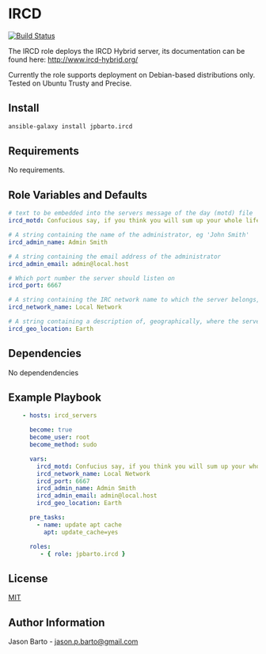 IRCD
=========

[![Build Status](https://travis-ci.org/jpbarto/ansible-ircd.svg?branch=master)](https://travis-ci.org/jpbarto/ansible-ircd)

The IRCD role deploys the IRCD Hybrid server, its documentation can be found here: http://www.ircd-hybrid.org/

Currently the role supports deployment on Debian-based distributions only. Tested on Ubuntu Trusty and Precise.

Install
-------

```sh
ansible-galaxy install jpbarto.ircd
```

Requirements
------------

No requirements.

Role Variables and Defaults
---------------------------

```yaml
# text to be embedded into the servers message of the day (motd) file
ircd_motd: Confucious say, if you think you will sum up your whole life on this little bit of paper, you are crazy

# A string containing the name of the administrator, eg 'John Smith'
ircd_admin_name: Admin Smith

# A string containing the email address of the administrator
ircd_admin_email: admin@local.host

# Which port number the server should listen on
ircd_port: 6667

# A string containing the IRC network name to which the server belongs, eg 'Interlinks IRC'
ircd_network_name: Local Network

# A string containing a description of, geographically, where the server resides, eg 'San Francisco, California, USA'
ircd_geo_location: Earth
```

Dependencies
------------

No dependendencies

Example Playbook
----------------

```yaml
    - hosts: ircd_servers

      become: true
      become_user: root
      become_method: sudo

      vars:
        ircd_motd: Confucius say, if you think you will sum up your whole life on this little bit of paper, you are crazy.
        ircd_network_name: Local Network
        ircd_port: 6667
        ircd_admin_name: Admin Smith
        ircd_admin_email: admin@local.host
        ircd_geo_location: Earth

      pre_tasks:
        - name: update apt cache
          apt: update_cache=yes

      roles:
         - { role: jpbarto.ircd }
```

License
-------

[MIT](LICENSE)

Author Information
------------------

Jason Barto - jason.p.barto@gmail.com
